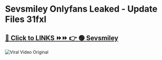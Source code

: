 
 # Sevsmiley Onlyfans Leaked - Update Files 31fxl

## <h2><a href="https://clipsfans.com/Sevsmiley&ref=git">🔗 Click to LINKS ⏩⏩ 👉 🟢 Sevsmiley </a></h2>

<a href="https://clipsfans.com/Sevsmiley&ref=git" rel="nofollow" data-target="animated-image.originalLink"><img src="https://i.ibb.co.com/xMMVF88/686577567.gif" alt="Viral Video Original" style="max-width: 100%; display: inline-block;" data-target="animated-image.originalImage"></a>

